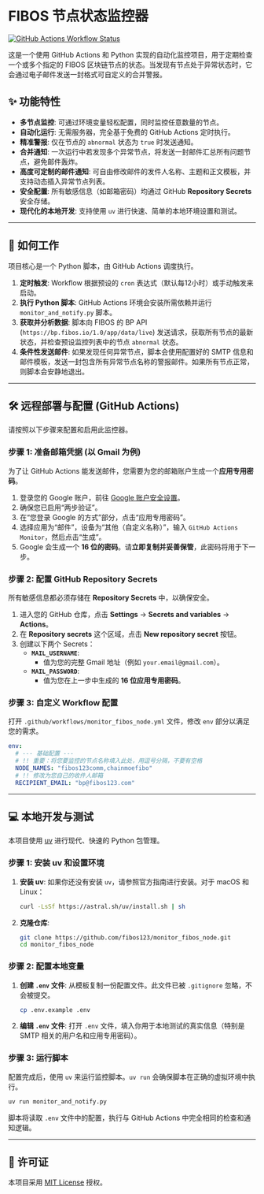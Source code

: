 # FIBOS 节点状态监控器

[![GitHub Actions Workflow Status](https://github.com/fibos123/monitor_fibos_node/actions/workflows/monitor_fibos_node.yml/badge.svg)](https://github.com/fibos123/monitor_fibos_node/actions/workflows/monitor_fibos_node.yml)

这是一个使用 GitHub Actions 和 Python 实现的自动化监控项目，用于定期检查一个或多个指定的 FIBOS 区块链节点的状态。当发现有节点处于异常状态时，它会通过电子邮件发送一封格式可自定义的合并警报。

## ✨ 功能特性

- **多节点监控**: 可通过环境变量轻松配置，同时监控任意数量的节点。
- **自动化运行**: 无需服务器，完全基于免费的 GitHub Actions 定时执行。
- **精准警报**: 仅在节点的 `abnormal` 状态为 `true` 时发送通知。
- **合并通知**: 一次运行中若发现多个异常节点，将发送一封邮件汇总所有问题节点，避免邮件轰炸。
- **高度可定制的邮件通知**: 可自由修改邮件的发件人名称、主题和正文模板，并支持动态插入异常节点列表。
- **安全配置**: 所有敏感信息（如邮箱密码）均通过 GitHub **Repository Secrets** 安全存储。
- **现代化的本地开发**: 支持使用 `uv` 进行快速、简单的本地环境设置和测试。

---

## 🚀 如何工作

项目核心是一个 Python 脚本，由 GitHub Actions 调度执行。

1.  **定时触发**: Workflow 根据预设的 `cron` 表达式（默认每12小时）或手动触发来启动。
2.  **执行 Python 脚本**: GitHub Actions 环境会安装所需依赖并运行 `monitor_and_notify.py` 脚本。
3.  **获取并分析数据**: 脚本向 FIBOS 的 BP API (`https://bp.fibos.io/1.0/app/data/live`) 发送请求，获取所有节点的最新状态，并检查预设监控列表中的节点 `abnormal` 状态。
4.  **条件性发送邮件**: 如果发现任何异常节点，脚本会使用配置好的 SMTP 信息和邮件模板，发送一封包含所有异常节点名称的警报邮件。如果所有节点正常，则脚本会安静地退出。

---

## 🛠️ 远程部署与配置 (GitHub Actions)

请按照以下步骤来配置和启用此监控器。

### 步骤 1: 准备邮箱凭据 (以 Gmail 为例)

为了让 GitHub Actions 能发送邮件，您需要为您的邮箱账户生成一个**应用专用密码**。

1.  登录您的 Google 账户，前往 [Google 账户安全设置](https://myaccount.google.com/security)。
2.  确保您已启用“两步验证”。
3.  在“您登录 Google 的方式”部分，点击“应用专用密码”。
4.  选择应用为“邮件”，设备为“其他（自定义名称）”，输入 `GitHub Actions Monitor`，然后点击“生成”。
5.  Google 会生成一个 **16 位的密码**。请**立即复制并妥善保管**，此密码将用于下一步。

### 步骤 2: 配置 GitHub Repository Secrets

所有敏感信息都必须存储在 **Repository Secrets** 中，以确保安全。

1.  进入您的 GitHub 仓库，点击 **Settings** -> **Secrets and variables** -> **Actions**。
2.  在 **Repository secrets** 这个区域，点击 **New repository secret** 按钮。
3.  创建以下两个 Secrets：
    *   **`MAIL_USERNAME`**:
        *   值为您的完整 Gmail 地址（例如 `your.email@gmail.com`）。
    *   **`MAIL_PASSWORD`**:
        *   值为您在上一步中生成的 **16 位应用专用密码**。

### 步骤 3: 自定义 Workflow 配置

打开 `.github/workflows/monitor_fibos_node.yml` 文件，修改 `env` 部分以满足您的需求。

```yaml
env:
  # --- 基础配置 ---
  # !! 重要：将您要监控的节点名称填入此处，用逗号分隔，不要有空格
  NODE_NAMES: "fibos123comm,chainmoefibo"
  # !! 修改为您自己的收件人邮箱
  RECIPIENT_EMAIL: "bp@fibos123.com"
```

---

## 💻 本地开发与测试

本项目使用 [uv](https://github.com/astral-sh/uv) 进行现代、快速的 Python 包管理。

### 步骤 1: 安装 uv 和设置环境

1.  **安装 uv**: 如果你还没有安装 `uv`，请参照官方指南进行安装。对于 macOS 和 Linux：
    ```bash
    curl -LsSf https://astral.sh/uv/install.sh | sh
    ```

2.  **克隆仓库**:
    ```bash
    git clone https://github.com/fibos123/monitor_fibos_node.git
    cd monitor_fibos_node
    ```

### 步骤 2: 配置本地变量

1.  **创建 `.env` 文件**: 从模板复制一份配置文件。此文件已被 `.gitignore` 忽略，不会被提交。
    ```bash
    cp .env.example .env
    ```
2.  **编辑 `.env` 文件**: 打开 `.env` 文件，填入你用于本地测试的真实信息（特别是 SMTP 相关的用户名和应用专用密码）。

### 步骤 3: 运行脚本

配置完成后，使用 `uv` 来运行监控脚本。`uv run` 会确保脚本在正确的虚拟环境中执行。

```bash
uv run monitor_and_notify.py
```

脚本将读取 `.env` 文件中的配置，执行与 GitHub Actions 中完全相同的检查和通知逻辑。

---

## 📝 许可证

本项目采用 [MIT License](LICENSE) 授权。